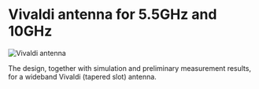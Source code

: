 # Vivaldi antenna for 5.5GHz and 10GHz

![Vivaldi antenna](vivaldi-antenna-master/vivaldi-antenna-master/images)

The design, together with simulation and preliminary measurement results, for a wideband Vivaldi (tapered slot) antenna.

